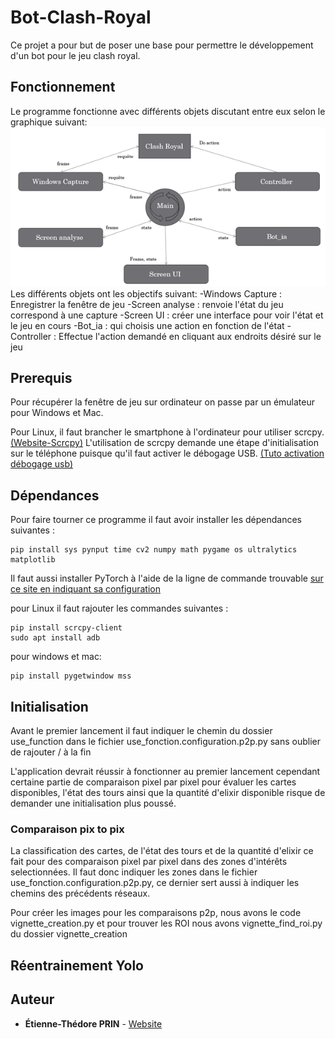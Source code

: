 # Bot-Clash-Royal

Ce projet a pour but de poser une base pour permettre le développement d'un bot pour le jeu clash royal.

## Fonctionnement

Le programme fonctionne avec différents objets discutant entre eux selon le graphique suivant:
![graphique](Graphe_fonctionnement.png)
Les différents objets ont les objectifs suivant:
-Windows Capture : Enregistrer la fenêtre de jeu
-Screen analyse : renvoie l'état du jeu correspond à une capture
-Screen UI : créer une interface pour voir l'état et le jeu en cours
-Bot_ia : qui choisis une action en fonction de l'état
-Controller : Effectue l'action demandé en cliquant aux endroits désiré sur le jeu

## Prerequis

Pour récupérer la fenêtre de jeu sur ordinateur on passe par un émulateur pour Windows et Mac.

Pour Linux, il faut brancher le smartphone à l'ordinateur pour utiliser scrcpy.
[(Website-Scrcpy)](https://github.com/Genymobile/scrcpy/)
L'utilisation de scrcpy demande une étape d'initialisation sur le téléphone puisque qu'il faut activer le débogage USB.
[(Tuto activation débogage usb)](https://developer.android.com/studio/debug/dev-options?hl=fr#enable)

## Dépendances

Pour faire tourner ce programme il faut avoir installer les dépendances suivantes :

```
pip install sys pynput time cv2 numpy math pygame os ultralytics matplotlib
```
Il faut aussi installer PyTorch à l'aide de la ligne de commande trouvable [sur ce site en indiquant sa configuration](https://pytorch.org/get-started/locally/)


pour Linux il faut rajouter les commandes suivantes :
```
pip install scrcpy-client
sudo apt install adb
```
pour windows et mac:
```
pip install pygetwindow mss
```

## Initialisation

Avant le premier lancement il faut indiquer le chemin du dossier use_function dans le fichier use_fonction.configuration.p2p.py sans oublier de rajouter / à la fin

L'application devrait réussir à fonctionner au premier lancement cependant certaine partie de comparaison pixel par pixel pour évaluer les cartes disponibles,
l'état des tours ainsi que la quantité d'elixir disponible risque de demander une initialisation plus poussé.

### Comparaison pix to pix

La classification des cartes, de l'état des tours et de la quantité d'elixir ce fait pour des comparaison pixel par pixel dans des zones d'intérêts selectionnées. 
Il faut donc indiquer les zones dans le fichier use_fonction.configuration.p2p.py, ce dernier sert aussi à indiquer les chemins des précédents réseaux.

Pour créer les images pour les comparaisons p2p, nous avons le code vignette_creation.py et pour trouver les ROI nous avons vignette_find_roi.py du dossier vignette_creation

## Réentrainement Yolo


## Auteur

* **Étienne-Thédore PRIN** - [Website](https://prin.dev/)
